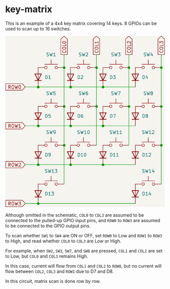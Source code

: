 # key-matrix

This is an example of a 4x4 key matrix covering 14 keys. 8 GPIOs can be used to scan up to 16 switches.

![](schematic.png)

Although omitted in the schematic, `COL0` to `COL3` are assumed to be connected to the pulled-up GPIO input pins, and `ROW0` to `ROW3` are assumed to be connected to the GPIO output pins.

To scan whether `SW1` to `SW4` are ON or OFF, set `ROW0` to Low and `ROW1` to `ROW3` to High, and read whether `COL0` to `COL3` are Low or High.

For example, when `SW2`, `SW3`, `SW7`, and `SW8` are pressed, `COL1` and `COL2` are set to Low, but `COL0` and `COL3` remains High.

In this case, current will flow from `COL1` and `COL2` to `ROW0`, but no current will flow between `COL2`, `COL3` and `ROW1` due to D7 and D8.

In this circuit, matrix scan is done row by row.
